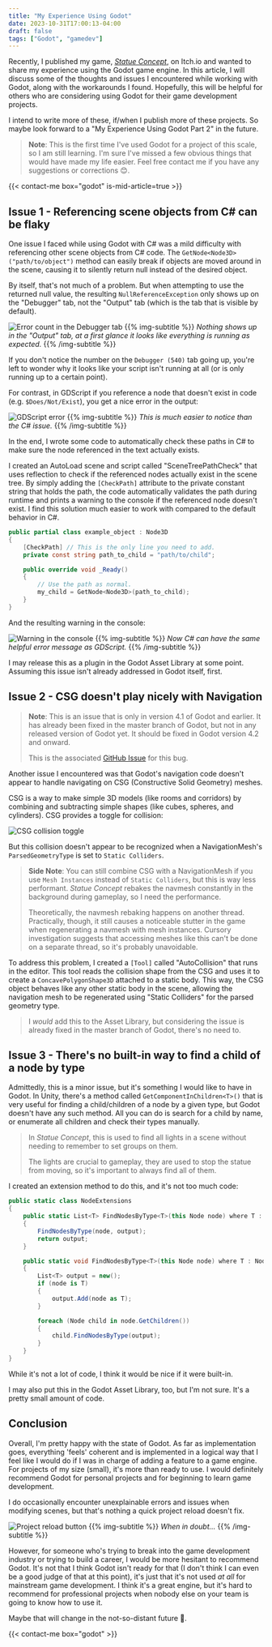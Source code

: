 ```yaml
---
title: "My Experience Using Godot"
date: 2023-10-31T17:00:13-04:00
draft: false
tags: ["Godot", "gamedev"]
---
```


Recently, I published my game, [*Statue Concept*](/project/2023-statue/), on Itch.io and wanted to share my experience using the Godot game engine. In this article, I will discuss some of the thoughts and issues I encountered while working with Godot, along with the workarounds I found. Hopefully, this will be helpful for others who are considering using Godot for their game development projects.

I intend to write more of these, if/when I publish more of these projects. So maybe look forward to a "My Experience Using Godot Part 2" in the future.

> **Note**: This is the first time I've used Godot for a project of this scale, so I am still learning. I'm sure I've missed a few obvious things that would have made my life easier. Feel free contact me if you have any suggestions or corrections 😊.

{{< contact-me box="godot" is-mid-article=true >}}

## Issue 1 - Referencing scene objects from C# can be flaky
One issue I faced while using Godot with C# was a mild difficulty with referencing other scene objects from C# code. The `GetNode<Node3D>("path/to/object")` method can easily break if objects are moved around in the scene, causing it to silently return null instead of the desired object.

By itself, that's not much of a problem. But when attempting to use the returned null value, the resulting `NullReferenceException` only shows up on the "Debugger" tab, not the "Output" tab (which is the tab that is visible by default).

![Error count in the Debugger tab](./errorCount.png)
{{% img-subtitle %}}
*Nothing shows up in the "Output" tab, at a first glance it looks like everything is running as expected.*
{{% /img-subtitle %}}

If you don't notice the number on the `Debugger (540)` tab going up, you're left to wonder why it looks like your script isn't running at all (or is only running up to a certain point).

For contrast, in GDScript if you reference a node that doesn't exist in code (e.g. `$Does/Not/Exist`), you get a nice error in the output:

![GDScript error](./gdscript_error.png)
{{% img-subtitle %}}
*This is much easier to notice than the C# issue.*
{{% /img-subtitle %}}

In the end, I wrote some code to automatically check these paths in C# to make sure the node referenced in the text actually exists.

I created an AutoLoad scene and script called "SceneTreePathCheck" that uses reflection to check if the referenced nodes actually exist in the scene tree. By simply adding the `[CheckPath]` attribute to the private constant string that holds the path, the code automatically validates the path during runtime and prints a warning to the console if the referenced node doesn't exist. I find this solution much easier to work with compared to the default behavior in C#.

```csharp
public partial class example_object : Node3D
{
    [CheckPath] // This is the only line you need to add.
    private const string path_to_child = "path/to/child";

    public override void _Ready()
    {
        // Use the path as normal.
        my_child = GetNode<Node3D>(path_to_child);
    }
}
```

And the resulting warning in the console:

![Warning in the console](./pathcheck.png)
{{% img-subtitle %}}
*Now C# can have the same helpful error message as GDScript.*
{{% /img-subtitle %}}

I may release this as a plugin in the Godot Asset Library at some point. Assuming this issue isn't already addressed in Godot itself, first.

## Issue 2 - CSG doesn't play nicely with Navigation

> **Note**: This is an issue that is only in version 4.1 of Godot and earlier. It has already been fixed in the master branch of Godot, but not in any released version of Godot yet. It should be fixed in Godot version 4.2 and onward.
>
> This is the associated [GitHub Issue](https://github.com/godotengine/godot/issues/81027) for this bug.

Another issue I encountered was that Godot's navigation code doesn't appear to handle navigating on CSG (Constructive Solid Geometry) meshes.

CSG is a way to make simple 3D models (like rooms and corridors) by combining and subtracting simple shapes (like cubes, spheres, and cylinders). CSG provides a toggle for collision:

![CSG collision toggle](./csg_collision.png)

But this collision doesn't appear to be recognized when a NavigationMesh's `ParsedGeometryType` is set to `Static Colliders`.

> **Side Note**: You can still combine CSG with a NavigationMesh if you use `Mesh Instances` instead of `Static Colliders`, but this is way less performant. *Statue Concept* rebakes the navmesh constantly in the background during gameplay, so I need the performance.
>
> Theoretically, the navmesh rebaking happens on another thread. Practically, though, it still causes a noticeable stutter in the game when regenerating a navmesh with mesh instances. Cursory investigation suggests that accessing meshes like this can't be done on a separate thread, so it's probably unavoidable.

To address this problem, I created a `[Tool]` called "AutoCollision" that runs in the editor. This tool reads the collision shape from the CSG and uses it to create a `ConcavePolygonShape3D` attached to a static body. This way, the CSG object behaves like any other static body in the scene, allowing the navigation mesh to be regenerated using "Static Colliders" for the parsed geometry type.

> I *would* add this to the Asset Library, but considering the issue is already fixed in the master branch of Godot, there's no need to.

## Issue 3 - There's no built-in way to find a child of a node by type
Admittedly, this is a minor issue, but it's something I would like to have in Godot. In Unity, there's a method called `GetComponentInChildren<T>()` that is very useful for finding a child/children of a node by a given type, but Godot doesn't have any such method. All you can do is search for a child by name, or enumerate all children and check their types manually.

> In *Statue Concept*, this is used to find all lights in a scene without needing to remember to set groups on them.
>
> The lights are crucial to gameplay, they are used to stop the statue from moving, so it's important to always find all of them.

I created an extension method to do this, and it's not too much code:

```csharp
public static class NodeExtensions
{
    public static List<T> FindNodesByType<T>(this Node node) where T : Node
    {
        FindNodesByType(node, output);
        return output;
    }

    public static void FindNodesByType<T>(this Node node) where T : Node
    {
        List<T> output = new();
        if (node is T)
        {
            output.Add(node as T);
        }

        foreach (Node child in node.GetChildren())
        {
            child.FindNodesByType(output);
        }
    }
}
```

While it's not a lot of code, I think it would be nice if it were built-in.

I may also put this in the Godot Asset Library, too, but I'm not sure. It's a pretty small amount of code.

## Conclusion

Overall, I'm pretty happy with the state of Godot. As far as implementation goes, everything 'feels' coherent and is implemented in a logical way that I feel like I would do if I was in charge of adding a feature to a game engine. For projects of my size (small), it's more than ready to use. I would definitely recommend Godot for personal projects and for beginning to learn game development.

I do occasionally encounter unexplainable errors and issues when modifying scenes, but that's nothing a quick project reload doesn't fix.

![Project reload button](./project_reload.png#center)
{{% img-subtitle %}}
*When in doubt...*
{{% /img-subtitle %}}

However, for someone who's trying to break into the game development industry or trying to build a career, I would be more hesitant to recommend Godot. It's not that I think Godot isn't ready for that (I don't think I can even be a good judge of that at this point), it's just that it's not used *at all* for mainstream game development. I think it's a great engine, but it's hard to recommend for professional projects when nobody else on your team is going to know how to use it.

Maybe that will change in the not-so-distant future 🤔.

{{< contact-me box="godot" >}}